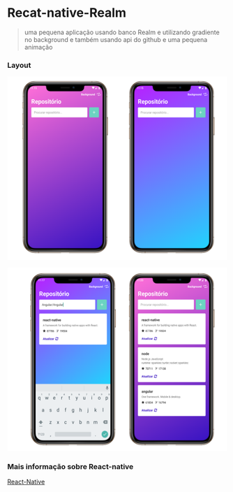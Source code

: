 # Recat-native-Realm
>uma pequena aplicação usando banco Realm e utilizando gradiente no background e também usando api do github  e uma pequena animação

### Layout 

![laout](https://github.com/PabloSanttana/Recat-native-Realm/blob/master/layout%20realm/layout.png)


![laout](https://github.com/PabloSanttana/Recat-native-Realm/blob/master/layout%20realm/layout01.png)

### Mais informação sobre React-native

[React-Native](https://reactnative.dev/)
